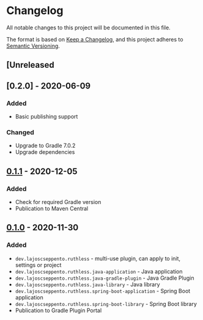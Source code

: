 # Changelog
All notable changes to this project will be documented in this file.

The format is based on [Keep a Changelog](https://keepachangelog.com/en/1.0.0/),
and this project adheres to [Semantic Versioning](https://semver.org/spec/v2.0.0.html).

## [Unreleased

## [0.2.0] - 2020-06-09
### Added
 - Basic publishing support

### Changed
 - Upgrade to Gradle 7.0.2
 - Upgrade dependencies

## [0.1.1] - 2020-12-05
### Added
 - Check for required Gradle version
 - Publication to Maven Central

## [0.1.0] - 2020-11-30
### Added
 - `dev.lajoscseppento.ruthless` - multi-use plugin, can apply to init, settings or project
 - `dev.lajoscseppento.ruthless.java-application` - Java application
 - `dev.lajoscseppento.ruthless.java-gradle-plugin` - Java Gradle Plugin
 - `dev.lajoscseppento.ruthless.java-library` - Java library
 - `dev.lajoscseppento.ruthless.spring-boot-application` - Spring Boot application
 - `dev.lajoscseppento.ruthless.spring-boot-library` - Spring Boot library
 - Publication to Gradle Plugin Portal

[Unreleased]: https://github.com/LajosCseppento/ruthless/compare/v0.1.1...HEAD
[0.1.1]: https://github.com/LajosCseppento/ruthless/compare/v0.1.0...v0.1.1
[0.1.0]: https://github.com/LajosCseppento/ruthless/releases/tag/v0.1.0
